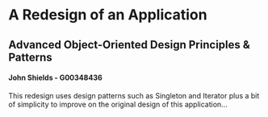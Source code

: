 # A Redesign of an Application

## Advanced Object-Oriented Design Principles & Patterns
#### John Shields - G00348436

This redesign uses design patterns such as Singleton and Iterator plus a bit of simplicity to improve on the original design of this application...
